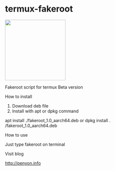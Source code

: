 # termux-fakeroot

<img src="https://github.com/Lexiie/termux-fakeroot/blob/master/screenshot/Screenshot_2018-08-25-01-11-06-601_com.termux.png" width="200" height="200" />

Fakeroot script for termux
Beta version

How to install

1. Download deb file
2. Install with apt or dpkg command 

apt install ./fakeroot_1.0_aarch64.deb
or
dpkg install . /fakeroot_1.0_aarch64.deb


How to use

Just type fakeroot on terminal


Visit blog

http://penyon.info
